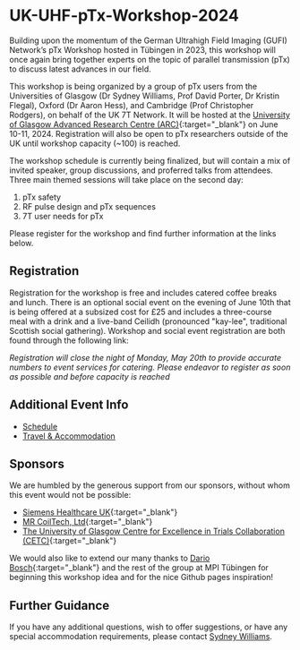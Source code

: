 # UK-UHF-pTx-Workshop-2024
Building upon the momentum of the German Ultrahigh Field Imaging (GUFI) Network’s pTx Workshop hosted in Tübingen in 2023, this workshop will once again bring together experts on the topic of parallel transmission (pTx) to discuss latest advances in our field.

This workshop is being organized by a group of pTx users from the Universities of Glasgow (Dr Sydney Williams, Prof David Porter, Dr Kristin Flegal), Oxford (Dr Aaron Hess), and Cambridge (Prof Christopher Rodgers), on behalf of the UK 7T Network. It will be hosted at the [University of Glasgow Advanced Research Centre (ARC)](https://www.gla.ac.uk/research/arc/){:target="_blank"} on June 10-11, 2024. Registration will also be open to pTx researchers outside of the UK until workshop capacity (~100) is reached. 

The workshop schedule is currently being finalized, but will contain a mix of invited speaker, group discussions, and proferred talks from attendees. Three main themed sessions will take place on the second day:
1. pTx safety
2. RF pulse design and pTx sequences
3. 7T user needs for pTx

Please register for the workshop and find further information at the links below.

## Registration

Registration for the workshop is free and includes catered coffee breaks and lunch. There is an optional social event on the evening of June 10th that is being offered at a subsized cost for £25 and includes a three-course meal with a drink and a live-band Ceilidh (pronounced "kay-lee", traditional Scottish social gathering). Workshop and social event registration are both found through the following link:

_Registration will close the night of Monday, May 20th to provide accurate numbers to event services for catering. Please endeavor to register as soon as possible and before capacity is reached_

## Additional Event Info
- [Schedule](schedule.md)
- [Travel & Accommodation](travel.md)

## Sponsors

We are humbled by the generous support from our sponsors, without whom this event would not be possible:
- [Siemens Healthcare UK](https://www.siemens-healthineers.com/en-uk){:target="_blank"}
- [MR CoilTech, Ltd](https://www.mr-coiltech.co.uk/){:target="_blank"}
- [The University of Glasgow Centre for Excellence in Trials Collaboration (CETC)](https://www.gla.ac.uk/colleges/mvls/researchinnovationengagementsupport/cetc/){:target="_blank"}

We would also like to extend our many thanks to [Dario Bosch](https://github.com/dabosch){:target="_blank"} and the rest of the group at MPI Tübingen for beginning this workshop idea and for the nice Github pages inspiration!

## Further Guidance

If you have any additional questions, wish to offer suggestions, or have any special accommodation requirements, please contact [Sydney Williams](mailto:sydney.williams@glasgow.ac.uk).


